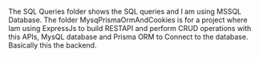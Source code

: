The SQL Queries folder shows the SQL queries and I am using MSSQL Database.
The folder MysqPrismaOrmAndCookies is for a project where Iam using ExpressJs to build RESTAPI and perform CRUD operations with this APIs,
MysQL database and Prisma ORM to Connect to the database. Basically this the backend.
